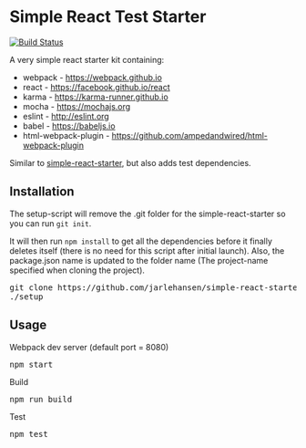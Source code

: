 # Simple React Test Starter

[![Build Status](https://travis-ci.org/jarlehansen/simple-react-test-starter.svg?branch=master)](https://travis-ci.org/jarlehansen/simple-react-test-starter)

A very simple react starter kit containing:
* webpack - https://webpack.github.io
* react - https://facebook.github.io/react
* karma - https://karma-runner.github.io
* mocha - https://mochajs.org
* eslint - http://eslint.org
* babel - https://babeljs.io
* html-webpack-plugin - https://github.com/ampedandwired/html-webpack-plugin

Similar to [simple-react-starter](https://github.com/jarlehansen/simple-react-starter), but also adds test dependencies.

## Installation
The setup-script will remove the .git folder for the simple-react-starter so you can run `git init`.

It will then run `npm install` to get all the dependencies before it finally deletes itself (there is no need for this script after initial launch). Also, the package.json name is updated to the folder name (The project-name specified when cloning the project).

<pre>
git clone https://github.com/jarlehansen/simple-react-starter.git <i>project-name</i>
./setup
</pre>

## Usage
Webpack dev server (default port = 8080)
<pre>
npm start
</pre>

Build
<pre>
npm run build
</pre>

Test
<pre>
npm test
</pre>
